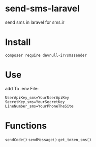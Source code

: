 # send-sms-laravel
send sms in laravel for sms.ir

# Install
`composer require devnull-ir/smssender`

# Use 
add To .env File:
```env
UserApiKey_sms=YourUserApiKey
SecretKey_sms=YourSecretKey
LineNumber_sms=YourPhoneTheSite
```
# Functions

`sendCode()`
`sendMessage()`
`get_token_sms()`
